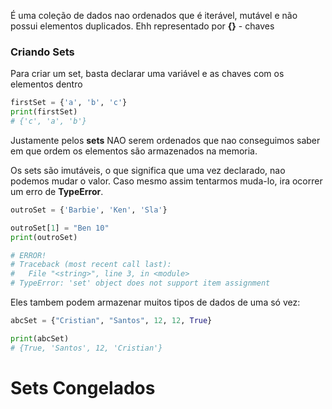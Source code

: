 É uma coleção de dados nao ordenados que é iterável, mutável e não possui elementos duplicados. Ehh representado por **{}** - chaves


### Criando Sets

Para criar um set, basta declarar uma variável e as chaves com os elementos dentro
```python
firstSet = {'a', 'b', 'c'}
print(firstSet)
# {'c', 'a', 'b'}
```

Justamente pelos **sets** NAO serem ordenados que nao conseguimos saber em que ordem os elementos são armazenados na memoria.



Os sets são imutáveis, o que significa que uma vez declarado, nao podemos mudar o valor. Caso mesmo assim tentarmos muda-lo, ira ocorrer um erro de **TypeError**.

```python
outroSet = {'Barbie', 'Ken', 'Sla'}

outroSet[1] = "Ben 10"
print(outroSet)

# ERROR!
# Traceback (most recent call last):
#   File "<string>", line 3, in <module>
# TypeError: 'set' object does not support item assignment
```



Eles tambem podem armazenar muitos tipos de dados de uma só vez:

```python
abcSet = {"Cristian", "Santos", 12, 12, True}

print(abcSet)
# {True, 'Santos', 12, 'Cristian'}
```


# Sets Congelados